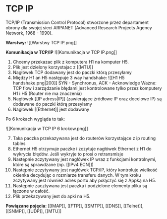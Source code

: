# TCP IP
TCP/IP (Transmission Control Protocol) stworzone przez departament obrony dla swojej sieci ARPANET (Advanced Research Projects Agency Network, 1968 - 1990). 

**Warstwy:**
![[Warstwy TCP IP.png]]

**Komunikacja w TCP/IP**
![[Komunikacja w TCP IP.png]]

1. Chcemy przekazac plik z komputera H1 na komputer H5.
2. Plik jest dzielony korzystajac z [[MTU]]
3. Nagłówek TCP dodawany jest do paczki którą przesyłamy
4. Między H1 an H5 następuje 3 way handshake:
![[H1 H5 handshake.png|200]]
SYN - Synchronus, ACK - Acknowledge
Ważne: TCP flow i zarządzanie błędami jest kontrolowane tylko przez komputery H1 i H5 (Router nie ma znaczenia)
5. Nagłówek [[IP adress|IP]] (zawierające źródłowe IP oraz docelowe IP) są dodawane do paczki którą przesyłamy
6. Nagłówek [[Ethernet]] jest dodawany

Po 6 krokach wygląda to tak:

![[Komunikacja w TCP IP 6 krokow.png]]

7. Taka paczka przekazywana jest do routerów korzystające z ip routing tables  
8. Ethernet H5 otrzymuje paczke i zczytuje nagłówek Ethernet z H1 do wykrycia błędów. Jeśli wykryje to prosi o retransmisje
9. Następnie zczytywany jest nagłówek IP wraz z funkcjami kontrolnymi, które są sprawdzane (np. [[IPv4 ECN]])
10. Następnie zczytywany jest nagłówek TCP/IP, który kontroluje wielkość okienka decydując o rozmiarze transferu danych. W tym kroku zczytywany jest również adres portu aby połączyć się z Appką na H5.
11. Następnie zacztywana jest paczka i podzielone elementy pliku są łączone w całość.
12. Plik przekazywany jest do apki na H5.

**Powiązane pojęcia:**
[[IMAP]], [[FTP]], [[SMTP]], [[DNS]], [[Telnet]], [[SNMP]], [[UDP]], [[MTU]]